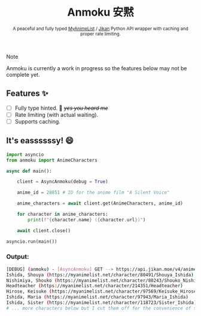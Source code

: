 <div align="center">

  # Anmoku 安黙

  <sub>A peaceful and fully typed [MyAnimeList](https://myanimelist.net/) / [Jikan](https://jikan.moe/) Python API wrapper with caching and proper rate limiting.</sub>

  <br>

</div>

> [!NOTE]
> 
> Anmoku is currently a work in progress so the features below may not be complete yet.

## Features ✨
- [ ] Fully type hinted. 🌌 ~~*yes you heard me*~~
- [ ] Rate limiting (with actual waiting).
- [ ] Supports caching.

## It's eassssssy! 😄
```python
import asyncio
from anmoku import AnimeCharacters

async def main():

    client = AsyncAnmoku(debug = True)

    anime_id = 28851 # ID for the anime film "A Silent Voice"

    anime_characters = await client.get(AnimeCharacters, anime_id)

    for character in anime_characters:
        print(f"{character.name} ({character.url})")

    await client.close()

asyncio.run(main())
```

### Output:
```sh
[DEBUG] (anmoku) - [AsyncAnmoku] GET --> https://api.jikan.moe/v4/anime/28851/characters
Ishida, Shouya (https://myanimelist.net/character/80491/Shouya_Ishida)
Nishimiya, Shouko (https://myanimelist.net/character/80243/Shouko_Nishimiya)
Headteacher (https://myanimelist.net/character/214351/Headteacher)
Hirose, Keisuke (https://myanimelist.net/character/97569/Keisuke_Hirose)
Ishida, Maria (https://myanimelist.net/character/97943/Maria_Ishida)
Ishida, Sister (https://myanimelist.net/character/118723/Sister_Ishida)
# ... more characters below but I cut them off for the convenience of this readme
```